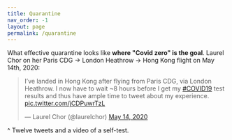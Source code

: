 ```yaml
---
title: Quarantine
nav_order: -1
layout: page
permalink: /quarantine
---
```


What effective quarantine looks like **where "Covid zero" is the goal**. Laurel Chor on her Paris CDG -> London Heathrow -> Hong Kong flight on May 14th, 2020:

<blockquote class="twitter-tweet"><p lang="en" dir="ltr">I’ve landed in Hong Kong after flying from Paris CDG, via London Heathrow. I now have to wait ~8 hours before I get my <a href="https://twitter.com/hashtag/COVID19?src=hash&amp;ref_src=twsrc%5Etfw">#COVID19</a> test results and thus have ample time to tweet about my experience. <a href="https://t.co/jCDPuwrTzL">pic.twitter.com/jCDPuwrTzL</a></p>&mdash; Laurel Chor (@laurelchor) <a href="https://twitter.com/laurelchor/status/1260784481159442434?ref_src=twsrc%5Etfw">May 14, 2020</a></blockquote> <script async src="https://platform.twitter.com/widgets.js" charset="utf-8"></script>

^ Twelve tweets and a video of a self-test.

